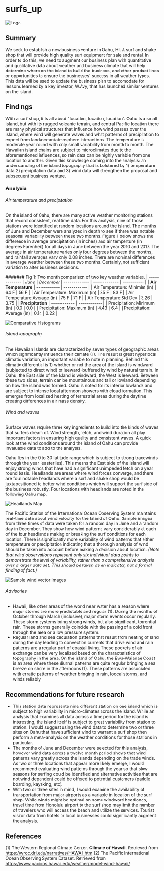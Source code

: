 # surfs_up
![Logo](wavy.png)

## Summary
We seek to estabilsh a new business venture in Oahu, HI.  A surf and shake shop that will provide high quality surf equipment for sale and rental.  In order to do this, we need to augment our business plan with quantitative and qualitative data about weather and business climate that will help determine where on the island to build the business, and other product lines or opportunities to ensure the businesses' success in all weather types. This data will be used to update the business plan to accomodate for lessons learned by a key investor, W.Avy, that has launched similar ventures on the island. 

## Findings
With a surf shop, it is all about "location, location, location". Oahu is a small island, but with its rugged volcanic terrain, and central Pacific location there are many physical structures that influence how wind passes over the island, where wind will generate waves and what patterns of precipitation to expect from land/ocean/atmosphere interactions.  The temperature is moderate year round with only small variability from month to month. The Hawaiian island chains are subject to microclimates due to the aforementioned influences, so rain data can be highly variable from one location to another. Given this knowledge coming into the analysis: an understanding of the island topography that is bolstered by 1) temperature data 2) precipitation data and 3) wind data will strengthen the proposal and subsequent business venture.

### Analysis

###### Air temperature and precipitation
On the island of Oahu, there are many active weather monitoring stations that record consistent, real time data.  For this analysis, nine of those stations were identified at random locations around the island.  The months of June and December were analyzed in depth to see if there was notable seasonal variability between these two months.  Figure 1 below shows the difference in average precipitation (in inches) and air temperture (in degrees Farenheit) for all days in June between the year 2010 and 2017.  The average in air temperature varies only four degrees between the months, and rainfall averages vary only 0.08 inches.  There are nominal differences in average weather between these two months.  Certainly, not sufficient variation to alter business decisions.

####### Fig 1: Two month comparison of two key weather variables.
| ------------- | *June* | *December*
| ------------- | ------------- | ----------- |
| **Air Temperature**  | ------------  | ------------ |
| Air Temperature: Minimim (in)  | 64 F  | 56 F |
| Air Temperature: Maximum (in)  | 85 F  | 83 F |
| Air Temperature:Average (in)  | 75 F  | 71 F |
| Air Temperature:Std Dev  | 3.26  | 3.75 |
| **Precipitation**  | ------------   |  ------------ |
| Precipitation: Minimum (in)  | 0.0 |  0.0 |
| Precipitation: Maximum (in)  | 4.43  |  6.4 |
| Precipitation: Average (in)  | 0.14  |  0.22 |


![Comparative Histograms](/TempPrecipOahuFit.png)


###### Island topography
The Hawaiian Islands are characterized by seven types of geographic areas which significantly influence their climate (1). The result is great hyperlocal climatic variation, an important variable to note in planning.  Behind this climatic differential is 1) whether or not the area of the island is windward (subjected to direct wind) or leeward (buffered by wind by natural terrain.  In Oahu, the East side of the Island is windward, the West is leeward.  Between these two sides, terrain can be mountainous and tall or lowland depending on how the island was formed.  Oahu is noted for its interior lowlands and are subject to intense local afternoon showers with cloud formation. This emerges from localized heating of terrestrial areas during the daytime creating differences in air mass density.

###### Wind and waves
Surface waves require three key ingredients to build into the kinds of waves that surfers dream of.  Wind strength, fetch, and wind duration all play important factors in ensuring high quality and consistent waves.  A quick look at the wind conditions around the island of Oahu can provide invaluable data to add to the analysis.

Oahu lies in the 0 to 30 latitude range which is subject to strong tradewinds through the year (easterlies).  This means the East side of the island will enjoy strong winds that have had a significant unimpeded fetch on a year round basis.  Headlands are areas where wind forces converge, and there are four notable headlands where a surf and shake shop would be juxtapositioned to better wind conditions which will support the surf side of the business robustly.  Four locations with headlands are noted in the following Oahu map.

![Headlands Map](OahuMapheadlands2.png)

The Pacific Station of the International Ocean Observing System maintains real-time data about wind velocity for the Island of Oahu.  Sample images from three times of data were taken for a random day in June and a random day in December.  They show how wind patterns vary considerably at each of the four headlands making or breaking the surf conditions for each location.  There is significantly more variability of wind patterns that either temperature or precipitation indicating that a thorough analysis of wind should be taken into account before making a decision about location. *(Note that wind observations represent only six individual data points to demonstrate the level of variability, rather than a comprehensive analysis over a larger data set. This should be taken as an indicator, not a formal finding of fact.)*

![Sample wind vector images](samplewinds2.png)

###### Advisories
* Hawaii, like other areas of the world near water has a season where major storms are more predictable and regular (1).  During the months of October through March (inclusive), major storm events occur regularly.  These storm systems bring strong winds, but also significant, torrential rain.  These storms generally coincide with the passing of a cold front through the area or a low pressure system. 
* Regular land and sea circulation patterns that result from heating of land during the day leading to convection currents that drive wind and rain patterns are a regular part of coastal living.  These pockets of air exchange can be very localized based on the characteristics of topography in the area.  On the island of Oahu, the Ewa-Waianae Coast is an area where these diurnal patterns are quite regular bringing a sea breeze on shore in the afternoons (1). These patterns are associated with erratic patterns of weather bringing in rain, loocal storms, and winds reliably.

## Recommendations for future research

* This station data represents nine different station on one island which is subject to high variability in micro-climates across the island. While an analysis that examines all data across a time period for the island is interesting, the island itself is subject to great variability from station to station.  I would suggest using the wind data to determine two or three sites on Oahu that have sufficient wind to warrant a surf shop then perform a meta-analysis on the weather conditions for those stations in particular.
* The months of June and December were selected for this analysis, however wind data across a twelve month period shows that wind patterns vary greatly across the islands depending on the trade winds.  As two or three locations that appear more likely emerge, I would recommend evaluating wind patterns through the year so that slow seasons for surfing could be identified and alternative activities that are not wind dependent could be offered to potential customers (paddle boarding, kayaking, etc).
* With two or three sites in mind, I would examine the availability of transportation from major airports as a variable in location of the surf shop.  While winds might be optimal on some windward headlands, travel time from Honolulu airport to the surf shop may limit the number of travelers who will access the beach and utilize the services.  Tourist visitor data from hotels or local businesses could significantly augment the analysis.

## References
(1) The Western Regional Climate Center. **Climate of Hawaii**. Retrieved from https://wrcc.dri.edu/narratives/HAWAII.htm
(2) The Pacific International Ocean Observing System Dataset.  Retrieved from https://www.pacioos.hawaii.edu/weather/model-wind-hawaii/
